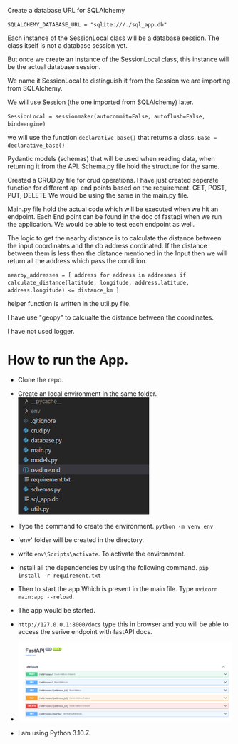 Create a database URL for SQLAlchemy

`SQLALCHEMY_DATABASE_URL = "sqlite:///./sql_app.db"`


Each instance of the SessionLocal class will be a database session. The class itself is not a database session yet.

But once we create an instance of the SessionLocal class, this instance will be the actual database session.

We name it SessionLocal to distinguish it from the Session we are importing from SQLAlchemy.

We will use Session (the one imported from SQLAlchemy) later.

`SessionLocal = sessionmaker(autocommit=False, autoflush=False, bind=engine)`

we will use the function `declarative_base()` that returns a class.
`Base = declarative_base()`

Pydantic models (schemas) that will be used when reading data, when returning it from the API. Schema.py file hold the structure for the same.


Created a CRUD.py file for crud operations.
I have just created seperate function for different api end points based on the requirement.
GET, POST, PUT, DELETE
We would be using the same in the main.py file.


Main.py file hold the actual code which will be executed when we hit an endpoint.
Each End point can be found in the doc of fastapi when we run the application.
We would be able to test each endpoint as well.

The logic to get the nearby distance is to calculate the distance between the input coordinates and the db address cordinated. If the distance between them is less then the distance mentioned in the Input then we will return all the address which pass the condition.

`nearby_addresses = [
        address for address in addresses
        if calculate_distance(latitude, longitude, address.latitude, address.longitude) <= distance_km
    ]`

helper function is written in the util.py file.

I have use "geopy" to calcualte the distance between the coordinates.

I have not used logger.


# How to run the App.
- Clone the repo.  
- Create an local environment in the same folder.  
![alt text](image.png)    

- Type the command to create the environment. `python -m venv env`
- 'env' folder will be created in the directory.
- write `env\Scripts\activate`. To activate the environment.
- Install all the dependencies by using the following command. `pip install -r requirement.txt`
- Then to start the app Which is present in the main file. Type `uvicorn main:app --reload`.
- The app would be started.
- `http://127.0.0.1:8000/docs` type this in browser and you will be able to access the serive endpoint with fastAPI docs.
- ![alt text](image-1.png)  
- I am using Python 3.10.7.

